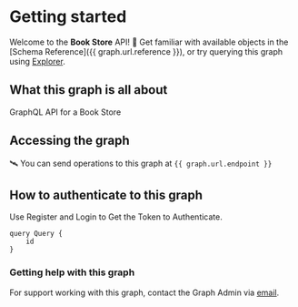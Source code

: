 # Getting started

Welcome to the **Book Store** API! 🎉 Get familiar with available objects in the [Schema Reference]({{ graph.url.reference }}), or try querying this graph using [Explorer](https://studio.apollographql.com/graph/Book-Store/variant/current/explorer).

## What this graph is all about

GraphQL API for a Book Store

## Accessing the graph

🛰 You can send operations to this graph at `{{ graph.url.endpoint }}`

## How to authenticate to this graph
Use Register and Login to Get the Token to Authenticate.

```gql
query Query {
	id
}
```

### Getting help with this graph
For support working with this graph, contact the Graph Admin via [email](mailto:gautamrajan073@gmail.com).
